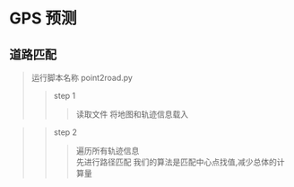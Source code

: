 GPS 预测
=================

道路匹配
-----------------
>运行脚本名称
>point2road.py
>>step 1
>>>读取文件
>>>将地图和轨迹信息载入  

>>step 2
>>>遍历所有轨迹信息  
>>>先进行路径匹配 
>>>我们的算法是匹配中心点找值,减少总体的计算量
>>>